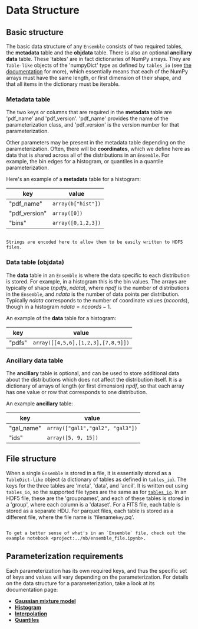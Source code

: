 # Data Structure

## Basic structure

The basic data structure of any `Ensemble` consists of two required tables, the **metadata** table and the **objdata** table. There is also an optional **ancillary data** table. These 'tables' are in fact dictionaries of NumPy arrays. They are `Table-like` objects of the 'numpyDict' type as defined by `tables_io` (see [the documentation](https://tables-io.readthedocs.io/en/latest/index.html) for more), which essentially means that each of the NumPy arrays must have the same length, or first dimension of their shape, and that all items in the dictionary must be iterable.

### Metadata table

The two keys or columns that are required in the **metadata** table are 'pdf_name' and 'pdf_version'. 'pdf_name' provides the name of the parameterization class, and 'pdf_version' is the version number for that parameterization.

Other parameters may be present in the metadata table depending on the parameterization. Often, there will be **coordinates**, which we define here as data that is shared across all of the distributions in an `Ensemble`. For example, the bin edges for a histogram, or quantiles in a quantile parameterization.

Here's an example of a **metadata** table for a histogram:

| key           | value              |
| ------------- | ------------------ |
| "pdf_name"    | `array(b["hist"])` |
| "pdf_version" | `array([0])`       |
| "bins"        | `array([0,1,2,3])` |

```{note}

Strings are encoded here to allow them to be easily written to HDF5 files.

```

### Data table (objdata)

The **data** table in an `Ensemble` is where the data specific to each distribution is stored. For example, in a histogram this is the bin values. The arrays are typically of shape ($npdfs$, $ndata$), where $npdf$ is the number of distributions in the `Ensemble`, and $ndata$ is the number of data points per distribution. Typically $ndata$ corresponds to the number of coordinate values ($ncoords$), though in a histogram $ndata = ncoords - 1$.

An example of the **data** table for a histogram:

| key    | value                              |
| ------ | ---------------------------------- |
| "pdfs" | `array([[4,5,6],[1,2,3],[7,8,9]])` |

### Ancillary data table

The **ancillary** table is optional, and can be used to store additional data about the distributions which does not affect the distribution itself. It is a dictionary of arrays of length (or first dimension) $npdf$, so that each array has one value or row that corresponds to one distribution.

An example **ancillary** table:

| key        | value                            |
| ---------- | -------------------------------- |
| "gal_name" | `array(["gal1","gal2", "gal3"])` |
| "ids"      | `array([5, 9, 15])`              |

## File structure

When a single `Ensemble` is stored in a file, it is essentially stored as a `TableDict-like` object (a dictionary of tables as defined in `tables_io`). The keys for the three tables are 'meta', 'data', and 'ancil'. It is written out using `tables_io`, so the supported file types are the same as for [`tables_io`](https://tables-io.readthedocs.io/en/latest/quickstart.html#supported-file-formats). In an HDF5 file, these are the 'groupnames', and each of these tables is stored in a 'group', where each column is a 'dataset'. For a FITS file, each table is stored as a separate HDU. For parquet files, each table is stored as a different file, where the file name is 'filename`key`.pq'.

```{note}

To get a better sense of what's in an `Ensemble` file, check out the example notebook <project:../nb/ensemble_file.ipynb>.

```

## Parameterization requirements

Each parameterization has its own required keys, and thus the specific set of keys and values will vary depending on the parameterization. For details on the data structure for a parameterization, take a look at its documentation page:

- [**Gaussian mixture model**](mixmod.md)
- [**Histogram**](hist.md)
- [**Interpolation**](interp.md)
- [**Quantiles**](quant.md)
